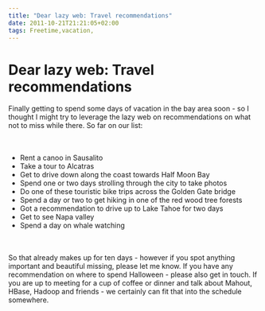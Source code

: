 ```yaml
---
title: "Dear lazy web: Travel recommendations"
date: 2011-10-21T21:21:05+02:00
tags: Freetime,vacation,
---
```


# Dear lazy web: Travel recommendations


Finally getting to spend some days of vacation in the bay area soon - so I thought I might try to leverage the lazy web 
on recommendations on what not to miss while there. So far on our list:<br><br><ul><br><li>Rent a canoo in 
Sausalito<br><li>Take a tour to Alcatras<br><li>Get to drive down along the coast towards Half Moon Bay<br><li>Spend 
one or two days strolling through the city to take photos<br><li>Do one of these touristic bike trips across the Golden 
Gate bridge<br><li>Spend a day or two to get hiking in one of the red wood tree forests<br><li>Got a recommendation to 
drive up to Lake Tahoe for two days<br><li>Get to see Napa valley<br><li>Spend a day on whale 
watching<br></ul><br><br>So that already makes up for ten days - however if you spot anything important and beautiful 
missing, please let me know. If you have any recommendation on where to spend Halloween - please also get in touch. If 
you are up to meeting for a cup of coffee or dinner and talk about Mahout, HBase, Hadoop and friends - we certainly can 
fit that into the schedule somewhere.
